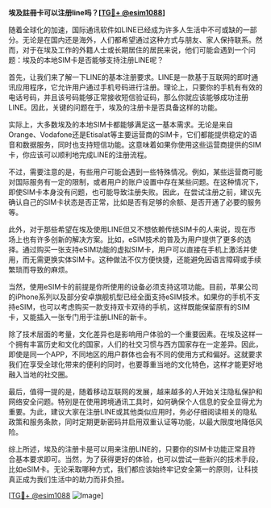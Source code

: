 **埃及註冊卡可以注册line吗？[[TG💪+ @esim1088](https://t.me/s/esim1088)]**

随着全球化的加速，国际通讯软件如LINE已经成为许多人生活中不可或缺的一部分。无论是在国内还是海外，人们都希望通过这种方式与朋友、家人保持联系。然而，对于在埃及工作的外籍人士或长期居住的居民来说，他们可能会遇到一个问题：埃及的本地SIM卡是否能够支持注册LINE呢？

首先，让我们来了解一下LINE的基本注册要求。LINE是一款基于互联网的即时通讯应用程序，它允许用户通过手机号码进行注册。理论上，只要你的手机有有效的电话号码，并且该号码能够正常接收短信验证码，那么你就应该能够成功注册LINE。因此，关键的问题在于，埃及的注册卡是否具备这样的功能。

实际上，大多数埃及的本地SIM卡都能够满足这一基本需求。无论是来自Orange、Vodafone还是Etisalat等主要运营商的SIM卡，它们都能提供稳定的语音和数据服务，同时也支持短信功能。这意味着如果你使用这些运营商提供的SIM卡，你应该可以顺利地完成LINE的注册流程。

不过，需要注意的是，有些用户可能会遇到一些特殊情况。例如，某些运营商可能对国际服务有一定的限制，或者用户的账户设置中存在某些问题。在这种情况下，即使SIM卡本身没有问题，也可能导致注册失败。因此，在尝试注册之前，建议先确认自己的SIM卡状态是否正常，比如是否有足够的余额、是否开通了必要的服务等。

此外，对于那些希望在埃及使用LINE但又不想依赖传统SIM卡的人来说，现在市场上也有许多创新的解决方案。比如，eSIM技术的普及为用户提供了更多的选择。通过购买一张支持eSIM功能的虚拟SIM卡，用户可以直接在手机上激活并使用，而无需更换实体SIM卡。这种做法不仅方便快捷，还能避免因语言障碍或手续繁琐而导致的麻烦。

当然，使用eSIM卡的前提是你所使用的设备必须支持这项功能。目前，苹果公司的iPhone系列以及部分安卓旗舰机型已经全面支持eSIM技术。如果你的手机不支持eSIM，也可以考虑购买一款支持双卡双待的手机，这样既能保留原有的SIM卡，又能插入一张专门用于注册LINE的新卡。

除了技术层面的考量，文化差异也是影响用户体验的一个重要因素。在埃及这样一个拥有丰富历史和文化的国家，人们的社交习惯与西方国家存在一定差异。因此，即使是同一个APP，不同地区的用户群体也会有不同的使用方式和偏好。这就要求我们在享受全球化带来的便利的同时，也要尊重当地的文化特色，这样才能更好地融入当地的社交圈。

最后，值得一提的是，随着移动互联网的发展，越来越多的人开始关注隐私保护和网络安全问题。特别是在使用跨境通讯工具时，如何确保个人信息的安全显得尤为重要。为此，建议大家在注册LINE或其他类似应用时，务必仔细阅读相关的隐私政策和服务条款，同时定期更新密码并启用双重认证等功能，以最大限度地降低风险。

综上所述，埃及的注册卡是可以用来注册LINE的，只要你的SIM卡功能正常且符合基本要求即可。当然，为了获得更好的体验，也可以尝试一些新兴的技术手段，比如eSIM卡。无论采取哪种方式，我们都应该始终牢记安全第一的原则，让科技真正成为我们生活中的助力而非负担。

[[TG💪+ @esim1088](https://t.me/s/esim1088) ![Image](https://i.postimg.cc/4NQfJmqS/Snipaste-2025-05-13-00-14-12.png)]